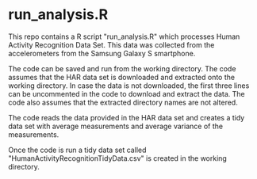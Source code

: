 run_analysis.R
==========

This repo contains a R script "run_analysis.R" which processes Human Activity Recognition Data Set.  This data was collected from the accelerometers from the Samsung Galaxy S smartphone.

The code can be saved and run from the working directory. The code assumes that the HAR data set is downloaded and extracted onto the working directory.  In case the data is not downloaded, the first three lines can be uncommented in the code to download and extract the data. The code also assumes that the extracted directory names are not altered.

The code reads the data provided in the HAR data set and creates a tidy data set with average measurements and average variance of the measurements.  

Once the code is run a tidy data set called "HumanActivityRecognitionTidyData.csv" is created in the working directory.



